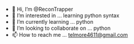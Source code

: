 - 👋 Hi, I’m @ReconTrapper
- 👀 I’m interested in ... learning python syntax
- 🌱 I’m currently learning ... python
- 💞️ I’m looking to collaborate on ... python
- 📫 How to reach me ... telmore4611@gmail.com

<!---
ReconTrapper/ReconTrapper is a ✨ special ✨ repository because its `README.md` (this file) appears on your GitHub profile.
You can click the Preview link to take a look at your changes.
--->
